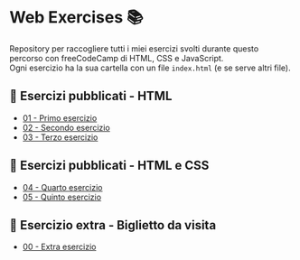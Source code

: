 # Web Exercises 📚

Repository per raccogliere tutti i miei esercizi svolti durante questo percorso con freeCodeCamp di HTML, CSS e JavaScript.  
Ogni esercizio ha la sua cartella con un file `index.html` (e se serve altri file).  

## 🔗 Esercizi pubblicati - HTML
- [01 - Primo esercizio](https://saraprioriello.github.io/web-exercises/01-primo-esercizio/)  
- [02 - Secondo esercizio](https://saraprioriello.github.io/web-exercises/02-secondo-esercizio/) 
- [03 - Terzo esercizio](https://saraprioriello.github.io/web-exercises/03-terzo-esercizio/) 

## 🔗 Esercizi pubblicati - HTML e CSS
- [04 - Quarto esercizio](https://saraprioriello.github.io/web-exercises/04-quarto-esercizio/) 
- [05 - Quinto esercizio](https://saraprioriello.github.io/web-exercises/05-quinto-esercizio/) 

## 🔗 Esercizio extra - Biglietto da visita
- [00 - Extra esercizio](https://saraprioriello.github.io/web-exercises/00-extra-esercizio/) 

